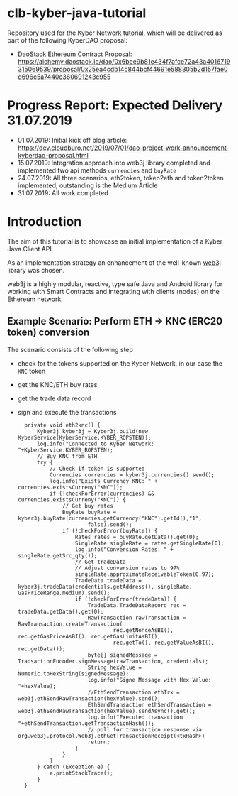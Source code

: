 # clb-kyber-java-tutorial
Repository used for the Kyber Network tutorial, which will be delivered as part of the following KyberDAO proposal:
* DaoStack Ethereum Contract Proposal: https://alchemy.daostack.io/dao/0x6bee9b81e434f7afce72a43a4016719315069539/proposal/0x25ea4cdb14c844bcf44691e588305b2d157fae0d696c5a7440c360691243c955

# Progress Report: Expected Delivery 31.07.2019

* 01.07.2019: Initial kick off blog article:  https://dev.cloudburo.net/2019/07/01/dao-project-work-announcement-kyberdao-proposal.html
* 15.07.2019: Integration approach into web3j library completed and implemented two api methods `currencies` and `buyRate`
* 24.07.2019: All three scenarios, eth2token, token2eth and token2token implemented, outstanding is the Medium Article
* 31.07.2019: All work completed

# Introduction

The aim of this tutorial is to showcase an initial implementation of a Kyber Java Client API.

As an implementation strategy an enhancement of the well-known [web3j](https://web3j.readthedocs.io/en/latest/) library was chosen.

web3j is a highly modular, reactive, type safe Java and Android library for working with Smart Contracts and integrating with clients (nodes) on the Ethereum network.



## Example Scenario: Perform ETH -> KNC (ERC20 token) conversion

The scenario consists of the following step

* check for the tokens supported on the Kyber Network, in our case the `KNC` token
* get the KNC/ETH buy rates
* get the trade data record
* sign and execute the transactions

        private void eth2knc() {
            Kyber3j kyber3j = Kyber3j.build(new KyberService(KyberService.KYBER_ROPSTEN));
            log.info("Connected to Kyber Network: "+KyberService.KYBER_ROPSTEN);
            // Buy KNC from ETH
            try {
                // Check if token is supported
                Currencies currencies = kyber3j.currencies().send();
                log.info("Exists Currency KNC: " + currencies.existsCurreny("KNC"));
                if (!checkForError(currencies) && currencies.existsCurreny("KNC")) {
                    // Get buy rates
                    BuyRate buyRate = kyber3j.buyRate(currencies.getCurrency("KNC").getId(),"1",
                            false).send();
                    if (!checkForError(buyRate)) {
                        Rates rates = buyRate.getData().get(0);
                        SingleRate singleRate = rates.getSingleRate(0);
                        log.info("Conversion Rates: " + singleRate.getSrc_qty());
                        // Get tradeData
                        // Adjust conversion rates to 97%
                        singleRate.approximateReceivableToken(0.97);
                        TradeData tradeData = kyber3j.tradeData(credentials.getAddress(), singleRate, GasPriceRange.medium).send();
                        if (!checkForError(tradeData)) {
                            TradeData.TradeDataRecord rec = tradeData.getData().get(0);
                            RawTransaction rawTransaction = RawTransaction.createTransaction(
                                    rec.getNonceAsBI(),  rec.getGasPriceAsBI(), rec.getGasLimitAsBI(),
                                    rec.getTo(), rec.getValueAsBI(), rec.getData());
                            byte[] signedMessage = TransactionEncoder.signMessage(rawTransaction, credentials);
                            String hexValue = Numeric.toHexString(signedMessage);
                            log.info("Signe Message with Hex Value: "+hexValue);
                            //EthSendTransaction ethTrx = web3j.ethSendRawTransaction(hexValue).send();
                            EthSendTransaction ethSendTransaction = web3j.ethSendRawTransaction(hexValue).sendAsync().get();
                            log.info("Executed transaction "+ethSendTransaction.getTransactionHash());
                            // poll for transaction response via org.web3j.protocol.Web3j.ethGetTransactionReceipt(<txHash>)
                            return;
                        }
                    }
                }
            } catch (Exception e) {
                e.printStackTrace();
            }
        }
